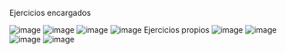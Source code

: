 Ejercicios encargados

![image](https://github.com/user-attachments/assets/bfed0d55-da55-4812-8bb0-93423669d878)
![image](https://github.com/user-attachments/assets/8fc7118a-2db2-44b7-895a-46e2387d6057)
![image](https://github.com/user-attachments/assets/2d7661f8-df96-4230-aa81-1e31148073ee)
![image](https://github.com/user-attachments/assets/647e9b62-a668-4254-984c-498f8139a9d9)
Ejercicios propios
![image](https://github.com/user-attachments/assets/f71a3817-03fd-4398-aa74-9633e06d0c25)
![image](https://github.com/user-attachments/assets/8c8336c7-2c21-4767-8546-98813a81d466)
![image](https://github.com/user-attachments/assets/d49b63dd-6541-4295-99fe-f5fdc95bef0c)
![image](https://github.com/user-attachments/assets/adc8da66-5a0f-48f1-954f-e69c03b05c8a)

